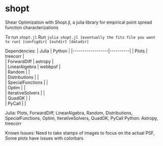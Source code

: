 # shopt
Shear Optimization with Shopt.jl, a julia library for empirical point spread function characterizations

To run `shopt.jl`
Run ```julia shopt.jl [eventually the fits file you want to run] [configdir] [outdir] [datadir]```

Dependencies:
| Julia            | Python   |
|------------------|----------|
| Plots            | treecorr |  
| ForwardDiff      | astropy  |  
| LinearAlgebra    | webbpsf  |  
| Random           |          |  
| Distributions    |          |  
| SpecialFunctions |          |  
| Optim            |          |  
| IterativeSolvers |          |  
| QuadGK           |          |  
| PyCall           |          |   

Julia: Plots, ForwardDiff, LinearAlgebra, Random, Distributions, SpecialFunctions, Optim, IterativeSolvers, QuadGK, PyCall
  Python: Astropy, treecorr

Known Issues: Need to take stamps of images to focus on the actual PSF, Some plots have issues with colorbars 
